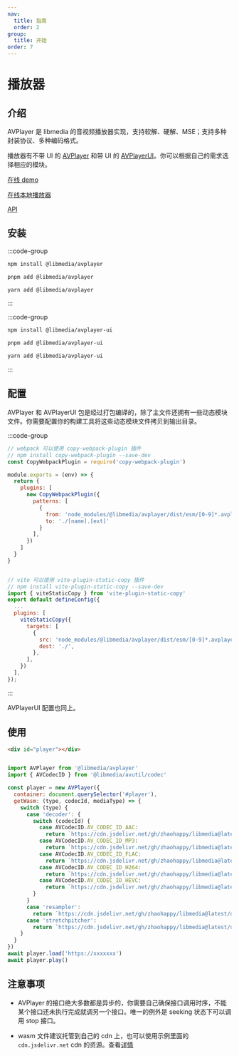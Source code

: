 ```yaml
---
nav:
  title: 指南
  order: 2
group:
  title: 开始
order: 7
---
```


# 播放器

## 介绍

AVPlayer 是 libmedia 的音视频播放器实现，支持软解、硬解、MSE；支持多种封装协议、多种编码格式。

播放器有不带 UI 的 [AVPlayer](./package.md#libmediaavplayer) 和带 UI 的 [AVPlayerUI](./package.md#libmediaavplayer-ui)。你可以根据自己的需求选择相应的模块。

[在线 demo](https://zhaohappy.github.io/libmedia/test/avplayer.html)

[在线本地播放器](https://zhaohappy.github.io/libmedia/product/player/player.html)

[API](https://zhaohappy.github.io/libmedia/docs/libmedia_api/classes/avplayer_AVPlayer.AVPlayer.html)

## 安装

:::code-group

```bash [npm]
npm install @libmedia/avplayer
```

```bash [pnpm]
pnpm add @libmedia/avplayer
```

```bash [yarn]
yarn add @libmedia/avplayer
```

:::

:::code-group

```bash [npm]
npm install @libmedia/avplayer-ui
```

```bash [pnpm]
pnpm add @libmedia/avplayer-ui
```

```bash [yarn]
yarn add @libmedia/avplayer-ui
```

:::

## 配置

AVPlayer 和 AVPlayerUI 包是经过打包编译的，除了主文件还拥有一些动态模块文件。你需要配置你的构建工具将这些动态模块文件拷贝到输出目录。

:::code-group

```javascript [webpack]
// webpack 可以使用 copy-webpack-plugin 插件
// npm install copy-webpack-plugin --save-dev
const CopyWebpackPlugin = require('copy-webpack-plugin')

module.exports = (env) => {
  return {
    plugins: [
      new CopyWebpackPlugin({
        patterns: [
          {
            from: 'node_modules/@libmedia/avplayer/dist/esm/[0-9]*.avplayer.js',
            to: './[name].[ext]'
          }
        ],
      })
    ]
  }
}
```

```javascript [vite]

// vite 可以使用 vite-plugin-static-copy 插件
// npm install vite-plugin-static-copy --save-dev
import { viteStaticCopy } from 'vite-plugin-static-copy'
export default defineConfig({
  ...
  plugins: [
    viteStaticCopy({
      targets: [
        {
          src: 'node_modules/@libmedia/avplayer/dist/esm/[0-9]*.avplayer.js',
          dest: './',
        },
      ],
    })
  ],
});
```
:::

AVPlayerUI 配置也同上。

## 使用

```html
<div id="player"></div>
```


```javascript

import AVPlayer from '@libmedia/avplayer'
import { AVCodecID } from '@libmedia/avutil/codec'

const player = new AVPlayer({
  container: document.querySelector('#player'),
  getWasm: (type, codecId, mediaType) => {
    switch (type) {
      case 'decoder': {
        switch (codecId) {
          case AVCodecID.AV_CODEC_ID_AAC:
            return `https://cdn.jsdelivr.net/gh/zhaohappy/libmedia@latest/dist/decode/aac-simd.wasm`
          case AVCodecID.AV_CODEC_ID_MP3:
            return `https://cdn.jsdelivr.net/gh/zhaohappy/libmedia@latest/dist/decode/mp3-simd.wasm`
          case AVCodecID.AV_CODEC_ID_FLAC:
            return `https://cdn.jsdelivr.net/gh/zhaohappy/libmedia@latest/dist/decode/flac-simd.wasm`
          case AVCodecID.AV_CODEC_ID_H264:
            return `https://cdn.jsdelivr.net/gh/zhaohappy/libmedia@latest/dist/decode/h264-simd.wasm`
          case AVCodecID.AV_CODEC_ID_HEVC:
            return `https://cdn.jsdelivr.net/gh/zhaohappy/libmedia@latest/dist/decode/hevc-simd.wasm`
        }
      }
      case 'resampler':
        return `https://cdn.jsdelivr.net/gh/zhaohappy/libmedia@latest/dist/resample/resample-simd.wasm`
      case 'stretchpitcher':
        return `https://cdn.jsdelivr.net/gh/zhaohappy/libmedia@latest/dist/stretchpitch/stretchpitch-simd.wasm`
    }
  }
})
await player.load('https://xxxxxxx')
await player.play()

```

## 注意事项

- AVPlayer 的接口绝大多数都是异步的，你需要自己确保接口调用时序，不能某个接口还未执行完成就调另一个接口。唯一的例外是 seeking 状态下可以调用 stop 接口。

- wasm 文件建议托管到自己的 cdn 上，也可以使用示例里面的 ```cdn.jsdelivr.net``` cdn 的资源。查看[详情](./wasm.md#使用)